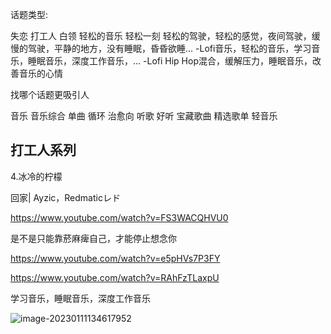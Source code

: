 话题类型:

失恋 打工人 白领 轻松的音乐 轻松一刻 轻松的驾驶，轻松的感觉，夜间驾驶，缓慢的驾驶，平静的地方，没有睡眠，昏昏欲睡... -Lofi音乐，轻松的音乐，学习音乐，睡眠音乐，深度工作音乐，... -Lofi Hip Hop混合，缓解压力，睡眠音乐，改善音乐的心情

找哪个话题更吸引人

音乐  音乐综合  单曲 循环 治愈向 听歌 好听 宝藏歌曲  精选歌单  轻音乐

## 打工人系列

4.冰冷的柠檬

回家| Ayzic，Redmaticレド

https://www.youtube.com/watch?v=FS3WACQHVU0

是不是只能靠菸麻痺自己，才能停止想念你

https://www.youtube.com/watch?v=e5pHVs7P3FY

https://www.youtube.com/watch?v=RAhFzTLaxpU

学习音乐，睡眠音乐，深度工作音乐

![image-20230111134617952](C:\Users\杜文轩\AppData\Roaming\Typora\typora-user-images\image-20230111134617952.png)